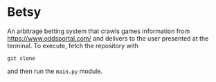 ﻿# Betsy

An arbitrage betting system that crawls games information from https://www.oddsportal.com/ and delivers to the user presented at the terminal.
To execute, fetch the repository with

```git clone```

and then run the ```main.py``` module.
